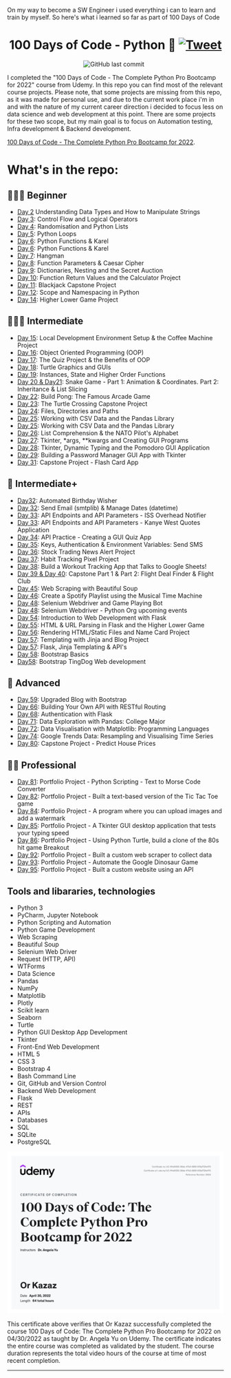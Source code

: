 <p align="center">
<p>On my way to become a SW Engineer i used everything i can to learn and train by myself. So here's what i learned so far as part of 100 Days of Code</p>

<h1 align="center">100 Days of Code - Python 🐍
    <a href="https://twitter.com/intent/tweet?&url=https://github.com/kazaz-or/100daysofcode-python&via=kazaz-or&hashtags=python,html,css,bootstrap,flask,100daysofcode,developer">
      <img alt="Tweet" src="https://img.shields.io/twitter/url/http/shields.io.svg?style=social" />
    </a>
</h1>
</p>

<p align="center">
    <img src="https://img.shields.io/github/last-commit/kazaz-or/100daysofcode-python?style=plastic" alt="GitHub last commit">
    <img src="https://img.shields.io/github/forks/kazaz-or/100daysofcode-python.svg" alt="">
    <img src="https://img.shields.io/github/stars/kazaz-or/100daysofcode-python.svg" alt="">
</p>

I completed the "100 Days of Code - The Complete Python Pro Bootcamp for 2022" course from Udemy. In this repo you can find most of the relevant course projects.
Please note, that some projects are missing from this repo, as it was made for personal use, and due to the current work place i'm in and with the nature of my current career direction i decided to focus less on data science and web development at this point.
There are some projects for these two scope, but my main goal is to focus on Automation testing, Infra development & Backend development.

[100 Days of Code - The Complete Python Pro Bootcamp for 2022](https://www.udemy.com/course/100-days-of-code).

# What's in the repo:

## 👨🏻‍🎓 Beginner
- [Day 2](https://github.com/Kazaz-Or/100DaysOfCode-Python/tree/develop/Day02-TipCalculator) Understanding Data Types and How to Manipulate Strings
- [Day 3](https://github.com/Kazaz-Or/100DaysOfCode-Python/tree/develop/Day03-TreasureIslandGame): Control Flow and Logical Operators
- [Day 4](https://github.com/Kazaz-Or/100DaysOfCode-Python/tree/develop/Day04-RockPaperScissors): Randomisation and Python Lists
- [Day 5](https://github.com/Kazaz-Or/100DaysOfCode-Python/tree/develop/Day05-FizzBuzzAndPasswordGenerator): Python Loops
- [Day 6](https://github.com/Kazaz-Or/100DaysOfCode-Python/tree/develop/Day06-EscapingTheMaze): Python Functions & Karel
- [Day 6](https://github.com/Kazaz-Or/100DaysOfCode-Python/tree/develop/Day06-HurdleChallenge): Python Functions & Karel
- [Day 7](https://github.com/Kazaz-Or/100DaysOfCode-Python/tree/develop/Day07-Hangman): Hangman
- [Day 8](https://github.com/Kazaz-Or/100DaysOfCode-Python/tree/develop/Day08-CaeserCipher): Function Parameters & Caesar Cipher
- [Day 9](https://github.com/Kazaz-Or/100DaysOfCode-Python/tree/develop/Day09-BlindAuction): Dictionaries, Nesting and the Secret Auction
- [Day 10](https://github.com/Kazaz-Or/100DaysOfCode-Python/tree/develop/Day10-Calculator): Function Return Values and the Calculator Project
- [Day 11](https://github.com/Kazaz-Or/100DaysOfCode-Python/tree/develop/Day11-BlackJack): Blackjack Capstone Project
- [Day 12](https://github.com/Kazaz-Or/100DaysOfCode-Python/tree/develop/Day12-GuessTheNumberGame): Scope and Namespacing in Python
- [Day 14](https://github.com/Kazaz-Or/100DaysOfCode-Python/tree/develop/Day14-HigherLowerGame): Higher Lower Game Project

## 🏋🏻‍♂️ Intermediate
- [Day 15](https://github.com/Kazaz-Or/100DaysOfCode-Python/tree/develop/Day15-CoffeeMachine): Local Development Environment Setup & the Coffee Machine Project
- [Day 16](https://github.com/Kazaz-Or/100DaysOfCode-Python/tree/develop/Day16-CoffeeMachine-OOP): Object Oriented Programming (OOP)
- [Day 17](https://github.com/Kazaz-Or/100DaysOfCode-Python/tree/develop/Day17-Quiz): The Quiz Project & the Benefits of OOP
- [Day 18](https://github.com/Kazaz-Or/100DaysOfCode-Python/tree/develop/Day18-HirstPainting): Turtle Graphics and GUIs
- [Day 19](https://github.com/Kazaz-Or/100DaysOfCode-Python/tree/develop/Day19-TurtleRace): Instances, State and Higher Order Functions
- [Day 20 & Day21](https://github.com/Kazaz-Or/100DaysOfCode-Python/tree/develop/Day20andDay21-Snake): Snake Game - Part 1: Animation & Coordinates. Part 2: Inheritance & List Slicing
- [Day 22](https://github.com/Kazaz-Or/100DaysOfCode-Python/tree/develop/Day22-PongGame): Build Pong: The Famous Arcade Game
- [Day 23](https://github.com/Kazaz-Or/100DaysOfCode-Python/tree/develop/Day23-CrossingCapstone): The Turtle Crossing Capstone Project
- [Day 24](https://github.com/Kazaz-Or/100DaysOfCode-Python/tree/develop/Day24-MailMerging): Files, Directories and Paths
- [Day 25](https://github.com/Kazaz-Or/100DaysOfCode-Python/tree/develop/Day25-DataAnalysisWithPandas): Working with CSV Data and the Pandas Library
- [Day 25](https://github.com/Kazaz-Or/100DaysOfCode-Python/tree/develop/Day25-USStatesGame): Working with CSV Data and the Pandas Library
- [Day 26](https://github.com/Kazaz-Or/100DaysOfCode-Python/tree/develop/Day26-NatoAlphabet): List Comprehension & the NATO Pilot's Alphabet
- [Day 27](https://github.com/Kazaz-Or/100DaysOfCode-Python/tree/develop/Day27-MileToKmConverter): Tkinter, *args, **kwargs and Creating GUI Programs
- [Day 28](https://github.com/Kazaz-Or/100DaysOfCode-Python/tree/develop/Day28-PomodoroApp): Tkinter, Dynamic Typing and the Pomodoro GUI Application
- [Day 29](https://github.com/Kazaz-Or/100DaysOfCode-Python/tree/develop/Day29-PasswordManger): Building a Password Manager GUI App with Tkinter
- [Day 31](https://github.com/Kazaz-Or/100DaysOfCode-Python/tree/develop/Day31-FlashCardApp): Capstone Project - Flash Card App

## 💪 Intermediate+
- [Day32](https://github.com/Kazaz-Or/100DaysOfCode-Python/tree/develop/Day32-AutomatedBirthdayWisher): Automated Birthday Wisher
- [Day 32](https://github.com/Kazaz-Or/100DaysOfCode-Python/tree/develop/Day32-MotivationMonday): Send Email (smtplib) & Manage Dates (datetime)
- [Day 33](https://github.com/Kazaz-Or/100DaysOfCode-Python/tree/develop/Day33-IssOverheadNotifier): API Endpoints and API Parameters - ISS Overhead Notifier
- [Day 33](https://github.com/Kazaz-Or/100DaysOfCode-Python/tree/develop/Day33-KanyeQuotes): API Endpoints and API Parameters - Kanye West Quotes Application
- [Day 34](https://github.com/Kazaz-Or/100DaysOfCode-Python/tree/develop/Day34-QuizzlerApp): API Practice - Creating a GUI Quiz App
- [Day 35](https://github.com/Kazaz-Or/100DaysOfCode-Python/tree/develop/Day35-RainAlert): Keys, Authentication & Environment Variables: Send SMS
- [Day 36](https://github.com/Kazaz-Or/100DaysOfCode-Python/tree/develop/Day36-StockTradingAlert): Stock Trading News Alert Project
- [Dau 37](https://github.com/Kazaz-Or/100DaysOfCode-Python/tree/develop/Day37-HabbitTracker): Habit Tracking Pixel Project
- [Day 38](https://github.com/Kazaz-Or/100DaysOfCode-Python/tree/develop/Day38-WorkoutTracking): Build a Workout Tracking App that Talks to Google Sheets!
- [Day 39 & Day 40](https://github.com/Kazaz-Or/100DaysOfCode-Python/tree/develop/Day39%26Day40-FlightClub): Capstone Part 1 & Part 2: Flight Deal Finder & Flight Club
- [Day 45](https://github.com/Kazaz-Or/100DaysOfCode-Python/tree/develop/Day45-WebScraping-BeautifulSoup-Top100Movies): Web Scraping with Beautiful Soup
- [Day 46](https://github.com/Kazaz-Or/100DaysOfCode-Python/tree/develop/Day46-WebScraping-CreateSpotifyPlaylist): Create a Spotify Playlist using the Musical Time Machine
- [Day 48](https://github.com/Kazaz-Or/100DaysOfCode-Python/tree/develop/Day48-Selenium-CoockieClickerGame): Selenium Webdriver and Game Playing Bot
- [Day 48](https://github.com/Kazaz-Or/100DaysOfCode-Python/tree/develop/Day48-Selenium-PyOrgUpcomingEvents): Selenium Webdriver - Python Org upcoming events
- [Day 54](https://github.com/Kazaz-Or/100DaysOfCode-Python/tree/develop/Day54-FlaskBasicsAndDecorators): Introduction to Web Development with Flask
- [Day 55](https://github.com/Kazaz-Or/100DaysOfCode-Python/tree/develop/Day55-FlaskHigherOrLowerURLs): HTML & URL Parsing in Flask and the Higher Lower Game
- [Day 56](https://github.com/Kazaz-Or/100DaysOfCode-Python/tree/develop/Day56-NameCard): Rendering HTML/Static Files and Name Card Project
- [Day 57](https://github.com/Kazaz-Or/100DaysOfCode-Python/tree/develop/Day57-BlogProject): Templating with Jinja and Blog Project
- [Day 57](https://github.com/Kazaz-Or/100DaysOfCode-Python/tree/develop/Day57-RandomAgeAndGenderWithAPI): Flask, Jinja Templating & API's
- [Day 58](https://github.com/Kazaz-Or/100DaysOfCode-Python/tree/develop/Day58-BootstrapBasics): Bootstrap Basics
- [Day58](https://github.com/Kazaz-Or/100DaysOfCode-Python/tree/develop/Day58-TinDogWebSite): Bootstrap TingDog Web development

## 🚀 Advanced
- [Day 59](https://github.com/Kazaz-Or/100DaysOfCode-Python/tree/develop/Day59-ImprovedBlogProject): Upgraded Blog with Bootstrap
- [Day 66](https://github.com/Kazaz-Or/100DaysOfCode-Python/tree/develop/Day66-RestAPI): Building Your Own API with RESTful Routing
- [Day 68](https://github.com/Kazaz-Or/100DaysOfCode-Python/tree/develop/Day68-AuthenticationWithFlask): Authentication with Flask
- [Day 71](https://github.com/Kazaz-Or/100DaysOfCode-Python/tree/develop/Day71-DataExploration-PythonNotebookJupyter): Data Exploration with Pandas: College Major
- [Day 72](https://github.com/Kazaz-Or/100DaysOfCode-Python/tree/develop/Day72-DataVisualizationWithMatplotlib): Data Visualisation with Matplotlib: Programming Languages
- [Day 74](https://github.com/Kazaz-Or/100DaysOfCode-Python/tree/develop/Day74-GoogleTrends): Google Trends Data: Resampling and Visualising Time Series
- [Day 80](https://github.com/Kazaz-Or/100DaysOfCode-Python/tree/develop/Day80-PredictHousePrices): Capstone Project - Predict House Prices

## 👨‍💻 Professional
- [Day 81](https://github.com/Kazaz-Or/100DaysOfCode-Python/tree/develop/Day81-Summary-PythonScripting): Portfolio Project - Python Scripting - Text to Morse Code Converter
- [Day 82](https://github.com/Kazaz-Or/100DaysOfCode-Python/tree/develop/Day82-TickTackToe): Portfolio Project - Built a text-based version of the Tic Tac Toe game
- [Day 84](https://github.com/Kazaz-Or/100DaysOfCode-Python/tree/develop/Day84-WatermarkingDesktopApp): Portfolio Project - A program where you can upload images and add a watermark
- [Day 85](https://github.com/Kazaz-Or/100DaysOfCode-Python/tree/develop/Day85-TypingSpeedTest): Portfolio Project - A Tkinter GUI desktop application that tests your typing speed
- [Day 86](https://github.com/Kazaz-Or/100DaysOfCode-Python/tree/develop/Day86-BreakoutGame): Portfolio Project - Using Python Turtle, build a clone of the 80s hit game Breakout
- [Day 92](https://github.com/Kazaz-Or/100DaysOfCode-Python/tree/develop/Day92-CustomWebScraping): Portfolio Project - Built a custom web scraper to collect data
- [Day 93](https://github.com/Kazaz-Or/100DaysOfCode-Python/tree/develop/Day93-AutomatedDinasourGame): Portfolio Project - Automate the Google Dinosaur Game
- [Day 95](https://github.com/Kazaz-Or/100DaysOfCode-Python/tree/develop/Day95-CustomWebsiteUsingAPI): Portfolio Project - Built a custom website using an API


## Tools and libararies, technologies

- Python 3
- PyCharm, Jupyter Notebook
- Python Scripting and Automation
- Python Game Development
- Web Scraping
- Beautiful Soup
- Selenium Web Driver
- Request (HTTP, API)
- WTForms
- Data Science
- Pandas
- NumPy
- Matplotlib
- Plotly
- Scikit learn
- Seaborn
- Turtle
- Python GUI Desktop App Development
- Tkinter
- Front-End Web Development
- HTML 5
- CSS 3
- Bootstrap 4
- Bash Command Line
- Git, GitHub and Version Control
- Backend Web Development
- Flask
- REST
- APIs
- Databases
- SQL
- SQLite
- PostgreSQL

![certificate](certificate.jpg)

This certificate above verifies that Or Kazaz successfully completed the course 100 Days of Code: The Complete Python Pro Bootcamp for 2022 on 04/30/2022 as taught by Dr. Angela Yu on Udemy. The certificate indicates the entire course was completed as validated by the student. The course duration represents the total video hours of the course at time of most recent completion.

---
